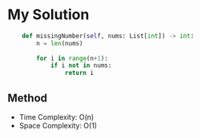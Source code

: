 # My Solution
```Python
    def missingNumber(self, nums: List[int]) -> int:
        n = len(nums)
        
        for i in range(n+1):
            if i not in nums:
                return i
```

## Method
- Time Complexity: O(n)
- Space Complexity: O(1)
